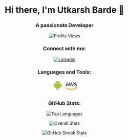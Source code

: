 <!-- Dark Background -->


<!-- Introduction -->
<h1 align="center">Hi there, I'm Utkarsh Barde 👋</h1>
<h3 align="center">A passionate Developer</h3>


<!-- Profile Views -->
<p align="center"> 
  <img src="https://komarev.com/ghpvc/?username=skylakefreak&label=Profile%20views&color=0e75b6&style=flat" alt="Profile Views" /> 
</p>

<!-- Connect with me -->
<h3 align="center">Connect with me:</h3>
<p align="center">
  <a href="https://linkedin.com/in/https://www.linkedin.com/in/utkarsh-barde-57bb01236/" target="_blank">
    <img src="https://raw.githubusercontent.com/rahuldkjain/github-profile-readme-generator/master/src/images/icons/Social/linked-in-alt.svg" alt="Linkedin" height="30" width="40" />
  </a>
</p>

<!-- Languages and Tools -->
<h3 align="center">Languages and Tools:</h3>
<p align="center"> 
  <img src="https://raw.githubusercontent.com/devicons/devicon/master/icons/android/android-original-wordmark.svg" alt="android" width="40" height="40"/>
  <img src="https://raw.githubusercontent.com/devicons/devicon/master/icons/amazonwebservices/amazonwebservices-original-wordmark.svg" alt="aws" width="40" height="40"/>
  <!-- Add more icons here -->
</p>

<!-- GitHub Stats -->
<h3 align="center">GitHub Stats:</h3>

<!-- Top Languages -->
<p align="center">
  <img src="https://github-readme-stats.vercel.app/api/top-langs?username=skylakefreak&show_icons=true&locale=en&layout=compact" alt="Top Languages" />
</p>

<!-- Overall Stats -->
<p align="center">
  <img src="https://github-readme-stats.vercel.app/api?username=skylakefreak&show_icons=true&locale=en" alt="Overall Stats" />
</p>

<!-- GitHub Streak Stats -->
<p align="center">
  <img src="https://github-readme-streak-stats.herokuapp.com/?user=skylakefreak&" alt="GitHub Streak Stats" />
</p>

<!-- Additional Features (You can add more sections or features here) -->
